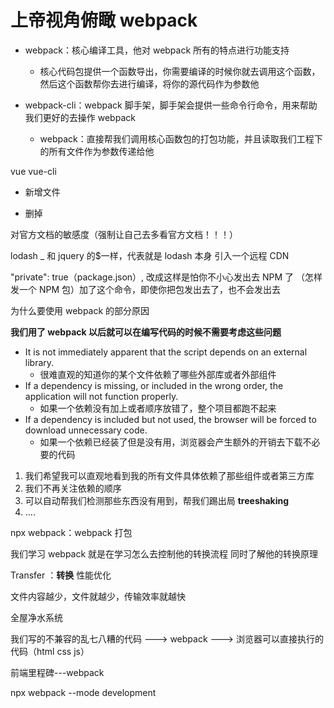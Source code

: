 # 上帝视角俯瞰 webpack

- webpack：核心编译工具，他对 webpack 所有的特点进行功能支持

  - 核心代码包提供一个函数导出，你需要编译的时候你就去调用这个函数，然后这个函数帮你去进行编译，将你的源代码作为参数他

- webpack-cli：webpack 脚手架，脚手架会提供一些命令行命令，用来帮助我们更好的去操作 webpack
  - webpack：直接帮我们调用核心函数包的打包功能，并且读取我们工程下的所有文件作为参数传递给他

vue vue-cli

- 新增文件

* 删掉

对官方文档的敏感度（强制让自己去多看官方文档！！！）

lodash \_ 和 jquery 的$一样，代表就是 lodash 本身 引入一个远程 CDN

"private": true（package.json）, 改成这样是怕你不小心发出去 NPM 了 （怎样发一个 NPM 包）加了这个命令，即使你把包发出去了，也不会发出去

为什么要使用 webpack 的部分原因

**我们用了 webpack 以后就可以在编写代码的时候不需要考虑这些问题**

- It is not immediately apparent that the script depends on an external library.
  - 很难直观的知道你的某个文件依赖了哪些外部库或者外部组件
- If a dependency is missing, or included in the wrong order, the application will not function properly.
  - 如果一个依赖没有加上或者顺序放错了，整个项目都跑不起来
- If a dependency is included but not used, the browser will be forced to download unnecessary code.
  - 如果一个依赖已经装了但是没有用，浏览器会产生额外的开销去下载不必要的代码

1. 我们希望我可以直观地看到我的所有文件具体依赖了那些组件或者第三方库
2. 我们不再关注依赖的顺序
3. 可以自动帮我们检测那些东西没有用到，帮我们踢出局 **treeshaking**
4. ....

npx webpack：webpack 打包

我们学习 webpack 就是在学习怎么去控制他的转换流程 同时了解他的转换原理

Transfer ：**转换** 性能优化

文件内容越少，文件就越少，传输效率就越快

全屋净水系统

我们写的不兼容的乱七八糟的代码 ---> webpack ---> 浏览器可以直接执行的代码（html css js）

前端里程碑---webpack

npx webpack --mode development
